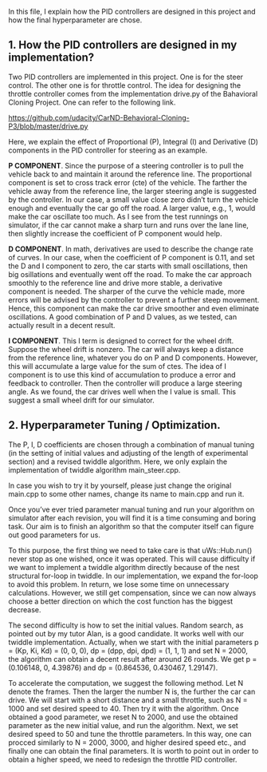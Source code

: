 In this file, I explain how the PID controllers are designed in this project and how the final hyperparameter are chose. 

## 1. How the PID controllers are designed in my implementation?

Two PID controllers are implemented in this project. One is for the steer control. The other one is for throttle control. The idea for designing the throttle controller comes from the implementation drive.py of the Bahavioral Cloning Project. One can refer to the following link.

https://github.com/udacity/CarND-Behavioral-Cloning-P3/blob/master/drive.py

Here, we explain the effect of Proportional (P), Integral (I) and Derivative (D) components in the PID controller for steering as an example. 

**P COMPONENT**. Since the purpose of a steering controller is to pull the vehicle back to and maintain it around the reference line. The proportional component is set to cross track error (cte) of the vehicle. The farther the vehicle away from the reference line, the larger steering angle is suggested by the controller. In our case, a small value close zero didn’t turn the vehicle enough and eventually the car go off the road. A larger value, e.g., 1, would make the car oscillate too much. As I see from the test runnings on simulator, if the car cannot make a sharp turn and runs over the lane line, then slightly increase the coefficient of P component would help.

**D COMPONENT**. In math, derivatives are used to describe the change rate of curves. In our case, when the coefficient of P component is 0.11, and set the D and I component to zero, the car starts with small oscillations, then big osillations and eventually went off the road. To make the car approach smoothly to the reference line and drive more stable, a derivative component is needed. The sharper of the curve the vehicle made, more errors will be advised by the controller to prevent a further steep movement. Hence, this component can make the car drive smoother and even eliminate oscillations. A good combination of P and D values, as we tested, can actually result in a decent result. 

**I COMPONENT**. This I term is designed to correct for the wheel drift. Suppose the wheel drift is nonzero. The car will always keep a distance from the reference line, whatever you do on P and D components. However, this will accumulate a large value for the sum of ctes. The idea of I component is to use this kind of accumulation to produce a error and feedback to controller. Then the controller will produce a large steering angle. As we found, the car drives well when the I value is small. This suggest a small wheel drift for our simulator.


## 2. Hyperparameter Tuning / Optimization.

The P, I, D coefficients are chosen through a combination of manual tuning (in the setting of initial values and adjusting of the length of experimental section) and a revised twiddle algorithm. Here, we only explain the implementation of twiddle algorithm main_steer.cpp. 

In case you wish to try it by yourself, please just change the original main.cpp to some other names, change its name to main.cpp and run it. 

Once you’ve ever tried parameter manual tuning and run your algorithm on simulator after each revision, you will find it is a time consuming and boring task. Our aim is to finish an algorithm so that the computer itself can figure out good parameters for us. 

To this purpose, the first thing we need to take care is that uWs::Hub.run() never stop as one wished, once it was operated. This will cause difficulty if we want to implement a twiddle algorithm directly because of the nest structural for-loop in twiddle. In our implementation, we expand the for-loop to avoid this problem. In return, we lose some time on unnecessary calculations. However, we still get compensation, since we can now always choose a better direction on which the cost function has the biggest decrease. 

The second difficulty is how to set the initial values. Random search, as pointed out by my tutor Alan, is a good candidate. It works well with our twiddle implementation. Actually, when we start with the initial parameters p = (Kp, Ki, Kd) = (0, 0, 0), dp = (dpp, dpi, dpd) = (1, 1, 1) and set N = 2000, the algorithm can obtain a decent result after around 26 rounds. We get p = (0.106148, 0, 4.39876) and dp = (0.864536, 0.430467, 1.29147). 

To accelerate the computation, we suggest the following method. Let N denote the frames. Then the larger the number N is, the further the car can drive. We will start with a short distance and a small throttle, such as N = 1000 and set desired speed to 40. Then try it with the algorithm. Once obtained a good parameter, we reset N to 2000, and use the obtained parameter as the new initial value, and run the algorithm. Next, we set desired speed to 50 and tune the throttle parameters. In this way, one can procced similarly to N = 2000, 3000, and higher desired speed etc., and finally one can obtain the final parameters. It is worth to point out in order to obtain a higher speed, we need to redesign the throttle PID controller. 
